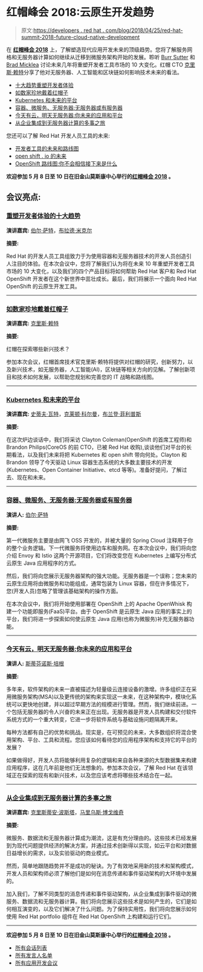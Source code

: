 # 红帽峰会 2018:云原生开发趋势

> 原文:[https://developers . red hat . com/blog/2018/04/25/red-hat-summit-2018-future-cloud-native-development](https://developers.redhat.com/blog/2018/04/25/red-hat-summit-2018-future-cloud-native-development)

在 **[红帽峰会 2018](https://www.redhat.com/en/summit/2018)** 上，了解塑造现代应用开发未来的顶级趋势。您将了解服务网格和无服务器计算如何继续从迁移到微服务架构开始的发展。聆听 [Burr Sutter](https://agenda.summit.redhat.com/SpeakerDetail.aspx?id=366942) 和 [Brad Micklea](https://agenda.summit.redhat.com/SpeakerDetail.aspx?id=366958) 讨论未来几年将重塑开发者工具市场的 10 大变化。红帽 CTO [克里斯·赖特](https://agenda.summit.redhat.com/SpeakerDetail.aspx?id=383870)分享了他对无服务器、人工智能和区块链如何影响技术未来的看法。

*   [十大趋势重塑开发者体验](https://agenda.summit.redhat.com/SessionDetail.aspx?id=162577)
*   [如数家珍地戴着红帽子](https://agenda.summit.redhat.com/SessionDetail.aspx?id=163626)
*   [Kubernetes 和未来的平台](https://agenda.summit.redhat.com/SessionDetail.aspx?id=154853)
*   [容器、微服务、无服务器:无服务器或有服务器](https://agenda.summit.redhat.com/SessionDetail.aspx?id=163813)
*   [今天有云，明天无服务器:你未来的应用和平台](https://agenda.summit.redhat.com/SessionDetail.aspx?id=162834)
*   [从企业集成到无服务器计算的多事之旅](https://agenda.summit.redhat.com/SessionDetail.aspx?id=154409)

您还可以了解 Red Hat 开发人员工具的未来:

*   [开发者工具的未来和路线图](https://agenda.summit.redhat.com/SessionDetail.aspx?id=163807)
*   [open shift . io 的未来](https://agenda.summit.redhat.com/SessionDetail.aspx?id=163810)
*   [OpenShift 路线图:你不会相信接下来是什么](https://agenda.summit.redhat.com/SessionDetail.aspx?id=153668)

**欢迎参加 5 月 8 日至 10 日在旧金山莫斯康中心举行的[红帽峰会 2018](https://www.redhat.com/en/summit/2018) 。**

## 会议亮点:

### **[重塑开发者体验的十大趋势](https://agenda.summit.redhat.com/SessionDetail.aspx?id=162577)**

**演讲嘉宾:** [伯尔·萨特](https://agenda.summit.redhat.com/SpeakerDetail.aspx?id=366942)，[布拉德·米克尔](https://agenda.summit.redhat.com/SpeakerDetail.aspx?id=366958)

**摘要:**

Red Hat 的开发人员工具组致力于为使用容器和无服务器技术的开发人员创造引人注目的体验。在本次会议中，您将了解我们认为将在未来 10 年重塑开发者工具市场的 10 大变化，以及我们的四个产品目标将如何帮助 Red Hat 客户和 Red Hat OpenShift 开发者在这个新世界中茁壮成长。最后，我们将展示一个面向 Red Hat OpenShift 的云原生开发工具。

* * *

### **[如数家珍地戴着红帽子](https://agenda.summit.redhat.com/SessionDetail.aspx?id=163626)**

**演讲嘉宾:** [克里斯·赖特](https://agenda.summit.redhat.com/SpeakerDetail.aspx?id=383870)

**摘要:**

红帽在探索哪些新兴技术？

参加本次会议，红帽首席技术官克里斯·赖特将提供对红帽的研究，创新努力，以及新兴技术，如无服务器，人工智能(AI)，区块链等相关方向的见解。了解创新项目和技术如何发展，以帮助您规划和完善您的 IT 战略和路线图。

* * *

### **[Kubernetes 和未来的平台](https://agenda.summit.redhat.com/SessionDetail.aspx?id=154853)**

**演讲嘉宾:** [史蒂夫·瓦特](https://agenda.summit.redhat.com/SpeakerDetail.aspx?id=366103)，[克莱顿·科尔曼](https://agenda.summit.redhat.com/SpeakerDetail.aspx?id=391338)，[布兰登·菲利普斯](https://agenda.summit.redhat.com/SpeakerDetail.aspx?id=391339)

**摘要:**

在这次炉边谈话中，我们将采访 Clayton Coleman(OpenShift 的首席工程师)和 Brandon Philips(CoreOS 的前 CTO，已被 Red Hat 收购),谈谈他们对平台的长期看法，以及我们未来将把 Kubernetes 和 open shift 带向何处。Clayton 和 Brandon 领导了今天驱动 Linux 容器生态系统的大多数主要技术的开发(Kubernetes、Open Container Initiative、etcd 等等)。准备好提问，了解过去、现在和未来。

* * *

### **[容器、微服务、无服务器:无服务器或有服务器](https://agenda.summit.redhat.com/SessionDetail.aspx?id=163813)**

**演讲人:** [伯尔·萨特](https://agenda.summit.redhat.com/SpeakerDetail.aspx?id=366942)

**摘要:**

第一代微服务主要是由网飞 OSS 开发的，并被大量的 Spring Cloud 注释用于你的整个业务逻辑。下一代微服务将使用边车和服务网。在本次会议中，我们将向您介绍 Envoy 和 Istio 这两个开源项目，它们将改变您在 Kubernetes 上编写分布式云原生 Java 应用程序的方式。

然后，我们将向您展示无服务器架构的强大功能。无服务器是一个误称；您未来的云原生应用将由微服务和功能组成，通常包装为 Linux 容器，但在许多情况下，您(开发人员)忽略了管理该基础架构的操作方面。

在本次会议中，我们将开始使用部署在 OpenShift 上的 Apache OpenWhisk 构建一个功能即服务(FaaS)平台。由于 OpenShift 是云原生 Java 应用的事实上的平台，我们将进一步探索如何使云原生 Java 应用(也称为微服务)补充无服务器功能。

* * *

### **[今天有云，明天无服务器:你未来的应用和平台](https://agenda.summit.redhat.com/SessionDetail.aspx?id=162834)**

**演讲人:** [斯蒂芬诺斯·培根](https://agenda.summit.redhat.com/SpeakerDetail.aspx?id=383873)

**摘要:**

多年来，软件架构的未来一直被描述为轻量级云连接设备的激增。许多组织正在采用微服务架构(MSA)以及更传统的架构来实现这一未来，在这种架构中，模块化系统可以更快地创建，并以超过早期方法的规模进行管理。然而，我们继续前进。一个包括无服务器的令人兴奋的未来正在出现。无服务器是开发人员构建和交付软件系统方式的一个重大转变，它进一步将软件系统与基础设施问题隔离开来。

每种方法都有自己的优势和挑战。现实是，在可预见的未来，大多数组织将混合使用架构、平台、工具和流程。您应该如何看待您的应用程序架构和支持它的平台的发展？

如果做得好，开发人员将能够利用复杂的逻辑和来自各种来源的大型数据集来构建应用程序，这在几年前是他们无法想象的。参加本次会议，了解 Red Hat 在该领域正在探索的现有和新兴技术，以及您应该考虑将哪些技术结合在一起。

* * *

### **[从企业集成到无服务器计算的多事之旅](https://agenda.summit.redhat.com/SessionDetail.aspx?id=154409)**

**演讲嘉宾:** [克里斯蒂安·波斯塔](https://agenda.summit.redhat.com/SpeakerDetail.aspx?id=365640)，[马里乌斯·博戈维奇](https://agenda.summit.redhat.com/SpeakerDetail.aspx?id=366598)

**摘要:**

微服务、数据流和无服务器计算成为潮流，这是有充分理由的。这些技术已经发展到为现代问题提供经济的解决方案，并通过技术创新得以实现，如云平台和对数据日益增长的需求，以及实验驱动的商业模式。

然而，简单地跟随趋势并不是成功的秘诀。为了有效地采用新的技术和架构模式，开发人员和架构师必须了解他们是如何在消息传递和事件驱动架构的大环境中发展的。

加入我们，了解不同类型的消息传递和事件驱动架构，从企业集成到事件驱动的微服务、数据流和无服务器计算。我们将向您展示这些技术是如何产生的，它们是如何相互演变的，以及它们解决了什么问题。为了保持实用性，我们将向您展示如何使用 Red Hat portfolio 组件在 Red Hat OpenShift 上构建和运行它们。

* * *

**欢迎参加 5 月 8 日至 10 日在旧金山莫斯康中心举行的[红帽峰会 2018](https://www.redhat.com/en/summit/2018) 。**

*   [所有会话列表](https://agenda.summit.redhat.com/)
*   [所有发言人名单](https://agenda.summit.redhat.com/Speakers.aspx)
*   [所有应用开发会议](https://agenda.summit.redhat.com/?Application%20development=2)